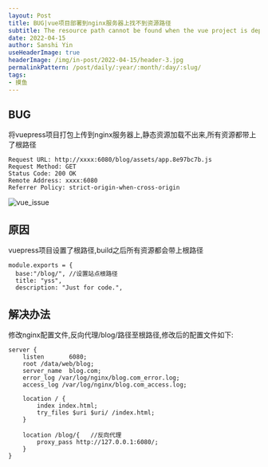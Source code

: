 ```yaml
---
layout: Post
title: BUG|vue项目部署到nginx服务器上找不到资源路径 
subtitle: The resource path cannot be found when the vue project is deployed to the nginx server
date: 2022-04-15
author: Sanshi Yin
useHeaderImage: true
headerImage: /img/in-post/2022-04-15/header-3.jpg
permalinkPattern: /post/daily/:year/:month/:day/:slug/
tags:
- 摸鱼
---
```


## BUG

将vuepress项目打包上传到nginx服务器上,静态资源加载不出来,所有资源都带上了根路径

```shell
Request URL: http://xxxx:6080/blog/assets/app.8e97bc7b.js
Request Method: GET
Status Code: 200 OK
Remote Address: xxxx:6080
Referrer Policy: strict-origin-when-cross-origin

```
![vue_issue](/img/in-post/2022-04-15/vue_issue.png)
## 原因

vuepress项目设置了根路径,build之后所有资源都会带上根路径
```vue
module.exports = {
  base:"/blog/", //设置站点根路径
  title: "yss",
  description: "Just for code.",
```
## 解决办法
修改nginx配置文件,反向代理/blog/路径至根路径,修改后的配置文件如下:

```shell
server {
    listen       6080;
    root /data/web/blog;
    server_name  blog.com;
    error_log /var/log/nginx/blog.com_error.log;
    access_log /var/log/nginx/blog.com_access.log;

    location / {
        index index.html;
        try_files $uri $uri/ /index.html;
    }

    location /blog/{   //反向代理
        proxy_pass http://127.0.0.1:6080/;
    }
}
```
